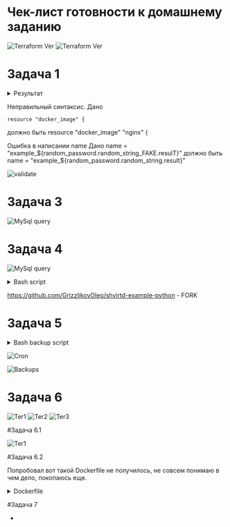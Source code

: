 # Чек-лист готовности к домашнему заданию

![Terraform Ver](https://github.com/GrizzlikovOleg/Netology/blob/main/tasks_terraform/01/task01version.jpg)
![Terraform Ver](https://github.com/GrizzlikovOleg/Netology/blob/main/tasks_terraform/01/task01version_1.jpg)

# Задача 1

<details>
  <summary>Результат</summary>
  
```
"result": "pM7RXgg3nxfQ36fN",
```

</details>

Неправильный синтаксис.
Дано
```
resource "docker_image" {
```
должно быть 
resource "docker_image" "nginx" {

Ошибка в написании name
Дано
name  = "example_${random_password.random_string_FAKE.resulT}"
должно быть
name  = "example_${random_password.random_string.result}"

![validate](https://github.com/GrizzlikovOleg/Netology/blob/main/tasks_terraform/01/task01validate.jpg)

# Задача 3

![MySql query](https://github.com/GrizzlikovOleg/Netology/blob/main/05-virt-04-docker-in-practice/task3database.jpg)

# Задача 4

![MySql query](https://github.com/GrizzlikovOleg/Netology/blob/main/05-virt-04-docker-in-practice/task4sql.jpg)

<details>
  <summary>Bash script</summary>
  
```
git clone https://github.com/GrizzlikovOleg/shvirtd-example-python/ /opt/python_app_project

cd /opt/python_app_project

sudo docker compose up -d
```

</details>

https://github.com/GrizzlikovOleg/shvirtd-example-python - FORK

# Задача 5

<details>
  <summary>Bash backup script</summary>
  
```
#!/bin/bash

BACKUP_DIR="/opt/backup"

set -a
source "$BACKUP_DIR/.env"
set +a

mkdir -p "$BACKUP_DIR"

TIMESTAMP=$(date +"%Y%m%d%H%M%S")
BACKUP_FILE="$BACKUP_DIR/$MYSQL_DATABASE-$TIMESTAMP.sql"

docker run --rm \
  --network=python_app_project_backend \
  mysql:latest \
  sh -c "exec mysqldump -hmysql_db -u$MYSQL_USER -p$MYSQL_PASSWORD $MYSQL_DATABASE" > "$BACKUP_FILE"

if [ $? -eq 0 ]; then
    echo "Резервное копирование успешно: $BACKUP_FILE"
else
    echo "Ошибка резервного копирования"
fi
```

</details>

![Cron](https://github.com/GrizzlikovOleg/Netology/blob/main/05-virt-04-docker-in-practice/task5cron.jpg)

![Backups](https://github.com/GrizzlikovOleg/Netology/blob/main/05-virt-04-docker-in-practice/task5backups.jpg)

# Задача 6

![Ter1](https://github.com/GrizzlikovOleg/Netology/blob/main/05-virt-04-docker-in-practice/task6ter_1.jpg)
![Ter2](https://github.com/GrizzlikovOleg/Netology/blob/main/05-virt-04-docker-in-practice/task6ter_2.jpg)
![Ter3](https://github.com/GrizzlikovOleg/Netology/blob/main/05-virt-04-docker-in-practice/task6ter_3.jpg)

#Задача 6.1

![Ter1](https://github.com/GrizzlikovOleg/Netology/blob/main/05-virt-04-docker-in-practice/task6_1ter.jpg)

#Задача 6.2

Попробовал вот такой Dockerfile не получилось, не совсем понимаю в чем дело, покопаюсь еще.
<details>
<summary>Dockerfile</summary> 
  
```
FROM hashicorp/terraform:latest

WORKDIR /app

RUN cp /bin/terraform /app/terraform

CMD ["cp", "/app/terraform", "/output/terraform"]
```

</details>

#Задача 7

*